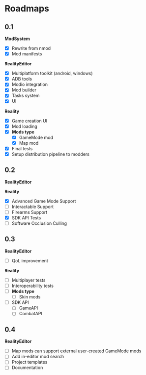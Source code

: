 ﻿# Roadmaps

## 0.1

**ModSystem**  

- [x] Rewrite from nmod
- [x] Mod manifests

**RealityEditor**  

- [x] Multiplatform toolkit (android, windows)
- [x] ADB tools
- [x] Modio integration
- [x] Mod builder
- [x] Tasks system
- [x] UI  

**Reality**  

- [x] Game creation UI
- [x] Mod loading
- [x] **Mods type**
    * [x] GameMode mod
    * [x] Map mod
- [x] Final tests  
- [x] Setup distribution pipeline to modders

## 0.2
**RealityEditor**  

**Reality**  

- [x] Advanced Game Mode Support
- [ ] Interactable Support
- [ ] Firearms Support
- [x] SDK API Tests
- [ ] Software Occlusion Culling  

## 0.3
**RealityEditor**  

- [ ] QoL improvement  

**Reality**  

- [ ] Multiplayer tests
- [ ] Interoperability tests
- [ ] **Mods type**
    * [ ] Skin mods
- [ ] SDK API
    * [ ] GameAPI
    * [ ] CombatAPI  

## 0.4
**RealityEditor**  

- [ ] Map mods can support external user-created GameMode mods
- [ ] Add in-editor mod search
- [ ] Project templates
- [ ] Documentation  
